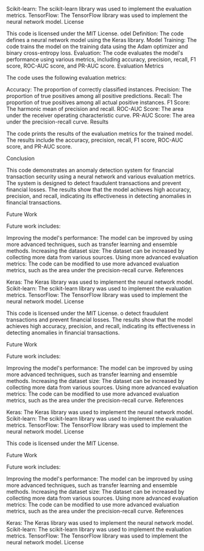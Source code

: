 Scikit-learn: The scikit-learn library was used to implement the evaluation metrics.
TensorFlow: The TensorFlow library was used to implement the neural network model.
License

This code is licensed under the MIT License.
odel Definition: The code defines a neural network model using the Keras library.
Model Training: The code trains the model on the training data using the Adam optimizer and binary cross-entropy loss.
Evaluation: The code evaluates the model's performance using various metrics, including accuracy, precision, recall, F1 score, ROC-AUC score, and PR-AUC score.
Evaluation Metrics

The code uses the following evaluation metrics:

Accuracy: The proportion of correctly classified instances.
Precision: The proportion of true positives among all positive predictions.
Recall: The proportion of true positives among all actual positive instances.
F1 Score: The harmonic mean of precision and recall.
ROC-AUC Score: The area under the receiver operating characteristic curve.
PR-AUC Score: The area under the precision-recall curve.
Results

The code prints the results of the evaluation metrics for the trained model. The results include the accuracy, precision, recall, F1 score, ROC-AUC score, and PR-AUC score.

Conclusion

This code demonstrates an anomaly detection system for financial transaction security using a neural network and various evaluation metrics. The system is designed to detect fraudulent transactions and prevent financial losses. The results show that the model achieves high accuracy, precision, and recall, indicating its effectiveness in detecting anomalies in financial transactions.

Future Work

Future work includes:

Improving the model's performance: The model can be improved by using more advanced techniques, such as transfer learning and ensemble methods.
Increasing the dataset size: The dataset can be increased by collecting more data from various sources.
Using more advanced evaluation metrics: The code can be modified to use more advanced evaluation metrics, such as the area under the precision-recall curve.
References

Keras: The Keras library was used to implement the neural network model.
Scikit-learn: The scikit-learn library was used to implement the evaluation metrics.
TensorFlow: The TensorFlow library was used to implement the neural network model.
License

This code is licensed under the MIT License.
o detect fraudulent transactions and prevent financial losses. The results show that the model achieves high accuracy, precision, and recall, indicating its effectiveness in detecting anomalies in financial transactions.

Future Work

Future work includes:

Improving the model's performance: The model can be improved by using more advanced techniques, such as transfer learning and ensemble methods.
Increasing the dataset size: The dataset can be increased by collecting more data from various sources.
Using more advanced evaluation metrics: The code can be modified to use more advanced evaluation metrics, such as the area under the precision-recall curve.
References

Keras: The Keras library was used to implement the neural network model.
Scikit-learn: The scikit-learn library was used to implement the evaluation metrics.
TensorFlow: The TensorFlow library was used to implement the neural network model.
License

This code is licensed under the MIT License.

Future Work

Future work includes:

Improving the model's performance: The model can be improved by using more advanced techniques, such as transfer learning and ensemble methods.
Increasing the dataset size: The dataset can be increased by collecting more data from various sources.
Using more advanced evaluation metrics: The code can be modified to use more advanced evaluation metrics, such as the area under the precision-recall curve.
References

Keras: The Keras library was used to implement the neural network model.
Scikit-learn: The scikit-learn library was used to implement the evaluation metrics.
TensorFlow: The TensorFlow library was used to implement the neural network model.
License

